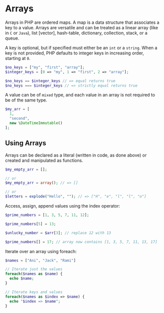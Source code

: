 # Arrays

Arrays in PHP are ordered maps.
A map is a data structure that associates a key to a value.
Arrays are versatile and can be treated as a linear array (like in `C` or `Java`), list [vector], hash-table, dictionary, collection, stack, or a queue.

A key is optional, but if specified must either be an `int` or a `string`.
When a key is not provided, PHP defaults to integer keys in increasing order, starting at `0`.

```php
$no_keys = ["my", "first", "array"];
$integer_keys = [0 => "my", 1 => "first", 2 => "array"];

$no_keys == $integer_keys // => equal returns true
$no_keys === $integer_keys // => strictly equal returns true
```

A value can be of `mixed` type, and each value in an array is not required to be of the same type.

```php
$my_arr = [
  1,
  "second",
  new \DateTimeImmutable()
];
```

## Using Arrays

Arrays can be declared as a literal (written in code, as done above) or created and manipulated as functions.

```php
$my_empty_arr = [];

// or
$my_empty_arr = array(); // => []

// or
$letters = explode("Hello", ""); // => ["H", "e", "l", "l", "o"] 
```

Access, assign, append values using the index operator:

```php
$prime_numbers = [1, 3, 5, 7, 11, 12];

$prime_numbers[5] = 13;

$unlucky_number = $arr[3]; // replace 12 with 13

$prime_numbers[] = 17; // array now contains [1, 3, 5, 7, 11, 13, 17]
```

Iterate over an array using foreach:

```php
$names = ["Ani", "Jack", "Rami"]

// Iterate just the values
foreach($names as $name) {
  echo $name;
}

// Iterate keys and values
foreach($names as $index => $name) {
  echo "$index => $name";
}
```
